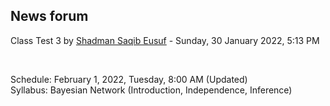 <h2>News forum</h2><a href="https://moodle.cse.buet.ac.bd/user/view.php?id=1531&course=648"></a>
Class Test 3
by <a href="https://moodle.cse.buet.ac.bd/user/view.php?id=1531&course=648">Shadman Saqib Eusuf</a> - Sunday, 30 January 2022, 5:13 PM


 

Schedule: February 1, 2022, Tuesday, 8:00 AM (Updated)<br />Syllabus: Bayesian Network (Introduction, Independence, Inference)<br />






